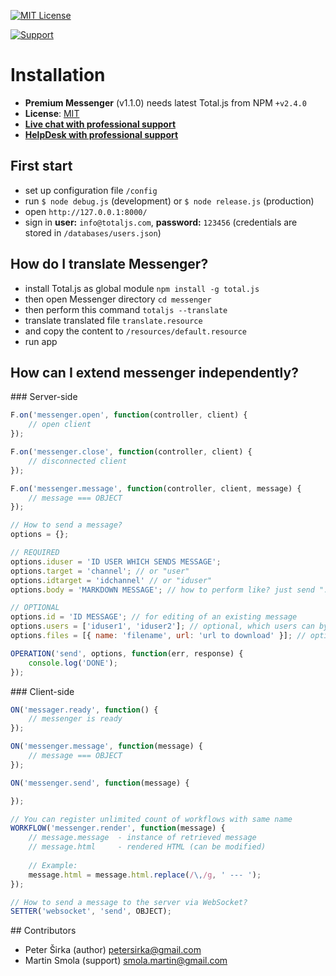 [![MIT License][license-image]][license-url]

[![Support](https://www.totaljs.com/img/button-support.png?v=2)](https://www.totaljs.com/support/)

# Installation

- __Premium Messenger__ (v1.1.0) needs latest Total.js from NPM `+v2.4.0`
- __License__: [MIT](license.txt)
- [__Live chat with professional support__](https://messenger.totaljs.com)
- [__HelpDesk with professional support__](https://helpdesk.totaljs.com)

## First start

- set up configuration file `/config`
- run `$ node debug.js` (development) or `$ node release.js` (production)
- open `http://127.0.0.1:8000/`
- sign in __user:__ `info@totaljs.com`, __password:__ `123456` (credentials are stored in `/databases/users.json`)

## How do I translate Messenger?

- install Total.js as global module `npm install -g total.js`
- then open Messenger directory `cd messenger`
- then perform this command `totaljs --translate`
- translate translated file `translate.resource`
- and copy the content to `/resources/default.resource`
- run app

## How can I extend messenger independently?

### Server-side

```javascript
F.on('messenger.open', function(controller, client) {
    // open client
});

F.on('messenger.close', function(controller, client) {
    // disconnected client
});

F.on('messenger.message', function(controller, client, message) {
    // message === OBJECT
});

// How to send a message?
options = {};

// REQUIRED
options.iduser = 'ID USER WHICH SENDS MESSAGE';
options.target = 'channel'; // or "user"
options.idtarget = 'idchannel' // or "iduser"
options.body = 'MARKDOWN MESSAGE'; // how to perform like? just send ":thumbs-up:" in body

// OPTIONAL
options.id = 'ID MESSAGE'; // for editing of an existing message
options.users = ['iduser1', 'iduser2']; // optional, which users can by notified? (works with channels only)
options.files = [{ name: 'filename', url: 'url to download' }]; // optional, (it serves for file browser only)

OPERATION('send', options, function(err, response) {
    console.log('DONE');
});
```

### Client-side

```javascript
ON('messager.ready', function() {
    // messenger is ready
});

ON('messenger.message', function(message) {
    // message === OBJECT
});

ON('messenger.send', function(message) {

});

// You can register unlimited count of workflows with same name
WORKFLOW('messenger.render', function(message) {
    // message.message  - instance of retrieved message
    // message.html     - rendered HTML (can be modified)
    
    // Example:
    message.html = message.html.replace(/\,/g, ' --- ');
});

// How to send a message to the server via WebSocket?
SETTER('websocket', 'send', OBJECT);
```

## Contributors

- Peter Širka (author) <petersirka@gmail.com>
- Martin Smola (support)  <smola.martin@gmail.com>

[license-image]: https://img.shields.io/badge/license-MIT-blue.svg?style=flat
[license-url]: license.txt
